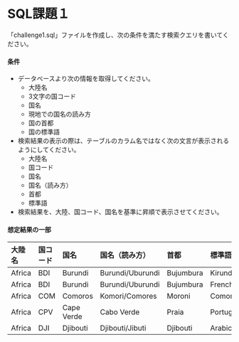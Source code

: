 # SQL課題１

「challenge1.sql」ファイルを作成し、次の条件を満たす検索クエリを書いてください。

#### 条件

- データベースより次の情報を取得してください。
  - 大陸名
  - 3文字の国コード
  - 国名
  - 現地での国名の読み方
  - 国の首都
  - 国の標準語
- 検索結果の表示の際は、テーブルのカラム名ではなく次の文言が表示されるようにしてください。
  - 大陸名
  - 国コード
  - 国名
  - 国名（読み方）
  - 首都
  - 標準語
- 検索結果を、大陸、国コード、国名を基準に昇順で表示させてください。

#### 想定結果の一部

| 大陸名 | 国コード | 国名 | 国名（読み方） | 首都 | 標準語 |
| :--- | :--- | :--- | :--- | :--- | :--- |
| Africa | BDI | Burundi | Burundi/Uburundi | Bujumbura | Kirundi |
| Africa | BDI | Burundi | Burundi/Uburundi | Bujumbura | French |
| Africa | COM | Comoros | Komori/Comores | Moroni | Comorian |
| Africa | CPV | Cape Verde | Cabo Verde | Praia | Portuguese |
| Africa | DJI | Djibouti | Djibouti/Jibuti | Djibouti | Arabic |
